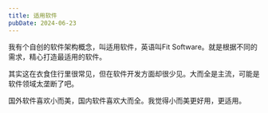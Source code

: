 ```yaml
---
title: 适用软件
pubDate: 2024-06-23
---
```


我有个自创的软件架构概念，叫适用软件，英语叫Fit Software。就是根据不同的需求，精心打造最适用的软件。

其实这在衣食住行里很常见，但在软件开发方面却很少见。大而全是主流，可能是软件领域太垄断了吧。

国外软件喜欢小而美，国内软件喜欢大而全。我觉得小而美更好用，更适用。

